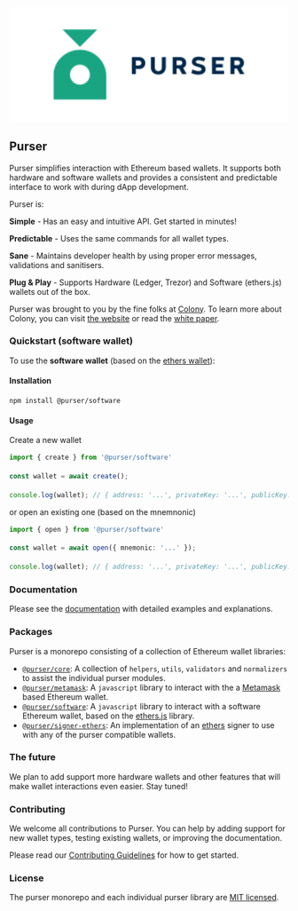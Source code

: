 <div align="center">
  <img src="media/purser_color.svg" width="600" />
</div>

## Purser

Purser simplifies interaction with Ethereum based wallets. It supports both hardware and software wallets and provides a consistent and predictable interface to work with during dApp development.

Purser is:

**Simple** - Has an easy and intuitive API. Get started in minutes!

**Predictable** - Uses the same commands for all wallet types.

**Sane** - Maintains developer health by using proper error messages, validations and sanitisers.

**Plug & Play** - Supports Hardware (Ledger, Trezor) and Software (ethers.js) wallets out of the box.

Purser was brought to you by the fine folks at [Colony](https://github.com/JoinColony). To learn more about Colony, you can visit [the website](https://colony.io/) or read the [white paper](https://colony.io/whitepaper.pdf).

### Quickstart (software wallet)

To use the **software wallet** (based on the [ethers wallet](https://github.com/ethers-io/ethers.js/)):

#### Installation

```shell
npm install @purser/software
```

#### Usage

Create a new wallet

```typescript
import { create } from '@purser/software'

const wallet = await create();

console.log(wallet); // { address: '...', privateKey: '...', publicKey: '...' }
```

or open an existing one (based on the mnemnonic)

```typescript
import { open } from '@purser/software'

const wallet = await open({ mnemonic: '...' });

console.log(wallet); // { address: '...', privateKey: '...', publicKey: '...' }
```

### Documentation

Please see the [documentation](https://joincolony.github.io/purser/) with detailed examples and explanations.

### Packages

Purser is a monorepo consisting of a collection of Ethereum wallet libraries:
- [`@purser/core`](https://github.com/JoinColony/purser/blob/master/packages/@purser/core): A collection of `helpers`, `utils`, `validators` and `normalizers` to assist the individual purser modules.
- [`@purser/metamask`](https://github.com/JoinColony/purser/blob/master/packages/@purser/metamask): A `javascript` library to interact with the a [Metamask](https://metamask.io/) based Ethereum wallet.
- [`@purser/software`](https://github.com/JoinColony/purser/blob/master/packages/@purser/software): A `javascript` library to interact with a software Ethereum wallet, based on the [ethers.js](https://github.com/ethers-io/ethers.js/) library.
- [`@purser/signer-ethers`](https://github.com/JoinColony/purser/blob/master/packages/@purser/signer-ethers): An implementation of an [ethers](https://github.com/ethers-io/ethers.js/) signer to use with any of the purser compatible wallets.

### The future

We plan to add support more hardware wallets and other features that will make wallet interactions even easier. Stay tuned!

### Contributing

We welcome all contributions to Purser. You can help by adding support for new wallet types, testing existing wallets, or improving the documentation.

Please read our [Contributing Guidelines](https://github.com/JoinColony/purser/blob/master/.github/CONTRIBUTING.md) for how to get started.

### License

The purser monorepo and each individual purser library are [MIT licensed](LICENSE).
